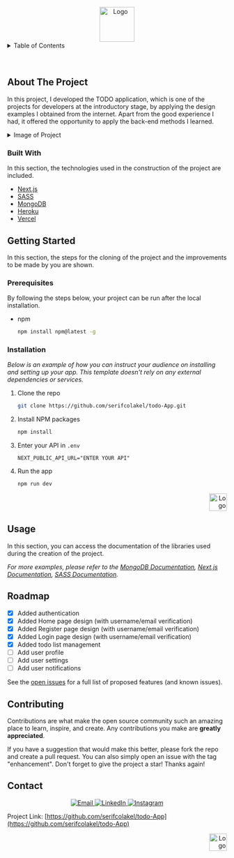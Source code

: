 <!-- PROJECT LOGO -->
<br />
<div align="center">
  <a href="https://github.com/serifcolakel">
    <img src="https://i.hizliresim.com/a27dhrh.jpg" alt="Logo" width="80" height="80">
  </a>
</div>

<!-- TABLE OF CONTENTS -->
<details>
  <summary>Table of Contents</summary>
  <ol>
    <li>
      <a href="#about-the-project">About The Project</a>
      <ul>
        <li><a href="#built-with">Built With</a></li>
      </ul>
    </li>
    <li>
      <a href="#getting-started">Getting Started</a>
      <ul>
        <li><a href="#prerequisites">Prerequisites</a></li>
        <li><a href="#installation">Installation</a></li>
      </ul>
    </li>
    <li><a href="#usage">Usage</a></li>
    <li><a href="#roadmap">Roadmap</a></li>
    <li><a href="#contributing">Contributing</a></li>
    <li><a href="#contact">Contact</a></li>
  </ol>
</details>

<!-- ABOUT THE PROJECT -->
<br />
<br />

## About The Project

In this project, I developed the TODO application, which is one of the projects for developers at the introductory stage, by applying the design examples I obtained from the internet. Apart from the good experience I had, it offered the opportunity to apply the back-end methods I learned.

<details>
  <summary>Image of Project</summary>
  <ol>
    <li>
    <p>Home Page</p>
      <div>
        <a href="https://github.com/serifcolakel">
            <img src="https://i.hizliresim.com/73ov4ud.jpg" alt="Logo" width="100%" height="100%">
        </a>
    </div>
    </li>
    <li>
    <p>Home Page Responsive</p>
      <div>
        <a href="https://github.com/serifcolakel">
            <img src="https://i.hizliresim.com/q11q29r.jpg" alt="Logo" width="100%" height="100%">
        </a>
    </div>
    </li>
    <li>
    <p>Login Page</p>
      <div>
        <a href="https://github.com/serifcolakel">
            <img src="https://i.hizliresim.com/8x0zk1l.jpg" alt="Logo" width="100%" height="100%">
        </a>
    </div>
    </li>
    <li>
    <p>Login Page Responsive</p>
      <div>
        <a href="https://github.com/serifcolakel">
            <img src="https://i.hizliresim.com/mrrsa5h.jpg" alt="Logo" width="100%" height="100%">
        </a>
    </div>
    </li>
    <li>
    <p>Register Page </p>
      <div>
        <a href="https://github.com/serifcolakel">
            <img src="https://i.hizliresim.com/m94rvhv.jpg" alt="Logo" width="100%" height="100%">
        </a>
    </div>
    </li>
    <p>Register Page Responsive</p>
      <div>
        <a href="https://github.com/serifcolakel">
            <img src="https://i.hizliresim.com/m6vi14i.jpg" alt="Logo" width="100%" height="100%">
        </a>
    </div>
    </li>
    </li>
    <p>Register Page</p>
      <div>
        <a href="https://github.com/serifcolakel">
            <img src="https://i.hizliresim.com/8yubazv.jpg" alt="Logo" width="100%" height="100%">
        </a>
    </div>
    </li>
        </li>
    <p>Todo Page Responsive</p>
      <div>
        <a href="https://github.com/serifcolakel">
            <img src="https://i.hizliresim.com/2mc9szd.jpg" alt="Logo" width="100%" height="100%">
        </a>
    </div>
    </li>
  </ol>
</details>

### Built With

In this section, the technologies used in the construction of the project are included.

- [Next.js](https://nextjs.org/)
- [SASS](https://sass-lang.com/)
- [MongoDB](https://www.mongodb.com/)
- [Heroku](https://www.heroku.com/home)
- [Vercel](https://vercel.com/)

<!-- GETTING STARTED -->

## Getting Started

In this section, the steps for the cloning of the project and the improvements to be made by you are shown.

### Prerequisites

By following the steps below, your project can be run after the local installation.

- npm
  ```sh
  npm install npm@latest -g
  ```

### Installation

_Below is an example of how you can instruct your audience on installing and setting up your app. This template doesn't rely on any external dependencies or services._

1. Clone the repo
   ```sh
   git clone https://github.com/serifcolakel/todo-App.git
   ```
2. Install NPM packages
   ```sh
   npm install
   ```
3. Enter your API in `.env`
   ```.env
   NEXT_PUBLIC_API_URL="ENTER YOUR API"
   ```
4. Run the app
   ```sh
   npm run dev
   ```

<div align="right">
  <a href="#top">
      <img src="https://i.hizliresim.com/oxq9b8i.png" alt="Logo" width="40px" height="40px">
  </a>
</div>

<!-- USAGE EXAMPLES -->

## Usage

In this section, you can access the documentation of the libraries used during the creation of the project.

_For more examples, please refer to the [MongoDB Documentation](https://docs.mongodb.com/), [Next.js Documentation](https://nextjs.org/), [SASS Documentation](https://sass-lang.com/documentation)._

<!-- ROADMAP -->

## Roadmap

- [x] Added authentication
- [x] Added Home page design (with username/email verification)
- [x] Added Register page design (with username/email verification)
- [x] Added Login page design (with username/email verification)
- [x] Added todo list management
- [ ] Add user profile
- [ ] Add user settings
- [ ] Add user notifications

See the [open issues](https://github.com/serifcolakel/todo-App/issues) for a full list of proposed features (and known issues).

<!-- CONTRIBUTING -->

## Contributing

Contributions are what make the open source community such an amazing place to learn, inspire, and create. Any contributions you make are **greatly appreciated**.

If you have a suggestion that would make this better, please fork the repo and create a pull request. You can also simply open an issue with the tag "enhancement".
Don't forget to give the project a star! Thanks again!

<!-- CONTACT -->

## Contact

<p align="center">
    <a href="mailto:serifcolakel0@gmail.com">
        <img alt="Email" src="https://img.shields.io/badge/Email-serifcolakel0@gmail.com-green style=flat&logo=gmail">
    </a>
    <a href="https://www.linkedin.com/in/serifcolakel/" target="_blank">
        <img alt="LinkedIn" src="https://img.shields.io/badge/LinkedIn-@serifcolakel-blue?style=flat&logo=linkedin">
    </a>
    <a href="https://www.instagram.com/serifcolakell/">
        <img alt="Instagram" src="https://img.shields.io/badge/Instagram-serifcolakell-red?style=flat-square&logo=instagram">
    </a>
</p>

Project Link: [https://github.com/serifcolakel/todo-App](https://github.com/serifcolakel/todo-App)

<div align="right">
  <a href="#top">
      <img src="https://i.hizliresim.com/oxq9b8i.png" alt="Logo" width="40px" height="40px">
  </a>
</div>
